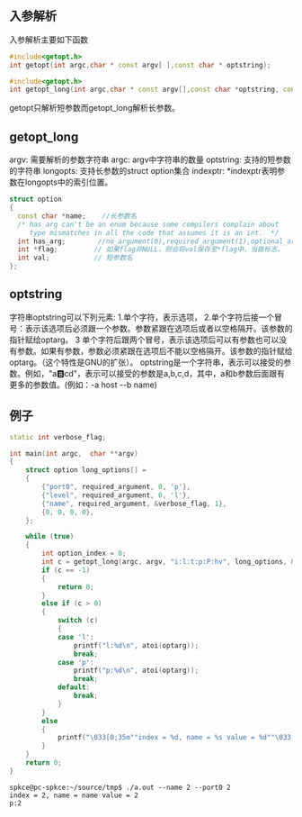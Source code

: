 ## 入参解析

入参解析主要如下函数

```c++
#include<getopt.h>
int getopt(int argc,char * const argv[ ],const char * optstring);
```

```c++
#include<getopt.h>
int getopt_long(int argc,char * const argv[],const char *optstring, const struct option *longopts,int *longindex)
```

getopt只解析短参数而getopt_long解析长参数。

## getopt_long

argv: 需要解析的参数字符串
argc: argv中字符串的数量
optstring: 支持的短参数的字符串
longopts: 支持长参数的struct option集合
indexptr: *indexptr表明参数在longopts中的索引位置。

```c++
struct option
{
  const char *name;    //长参数名
  /* has_arg can't be an enum because some compilers complain about
     type mismatches in all the code that assumes it is an int.  */
  int has_arg;        //no_argument(0),required_argument(1),optional_argument(2)
  int *flag;         // 如果flag非NULL，则会将val保存至*flag中，当做标志。
  int val;           // 短参数名
};
```

## optstring

字符串optstring可以下列元素:
1.单个字符，表示选项，
2.单个字符后接一个冒号：表示该选项后必须跟一个参数。参数紧跟在选项后或者以空格隔开。该参数的指针赋给optarg。
3 单个字符后跟两个冒号，表示该选项后可以有参数也可以没有参数。如果有参数，参数必须紧跟在选项后不能以空格隔开。该参数的指针赋给optarg。（这个特性是GNU的扩张）。
optstring是一个字符串，表示可以接受的参数。例如，"a:b:cd"，表示可以接受的参数是a,b,c,d，其中，a和b参数后面跟有更多的参数值。(例如：-a host --b name)

## 例子

```c++
static int verbose_flag;

int main(int argc,  char **argv)
{
    struct option long_options[] = 
    {
        {"port0", required_argument, 0, 'p'},
        {"level", required_argument, 0, 'l'},
        {"name", required_argument, &verbose_flag, 1},
        {0, 0, 0, 0},
    };

    while (true)
    {
        int option_index = 0;
        int c = getopt_long(argc, argv, "i:l:t:p:P:hv", long_options, &option_index);
        if (c == -1)
        {
            return 0;
        }
        else if (c > 0)
        {
            switch (c)
            {
            case 'l':
                printf("l:%d\n", atoi(optarg));
                break;
            case 'p':
                printf("p:%d\n", atoi(optarg));
                break;
            default:
                break;
            }
        }
        else
        {
            printf("\033[0;35m""index = %d, name = %s value = %d""\033[0m\n", option_index, long_options[option_index].name, atoi(optarg));
        }
    }
    return 0;
}
```

```shell
spkce@pc-spkce:~/source/tmp$ ./a.out --name 2 --port0 2
index = 2, name = name value = 2
p:2
```